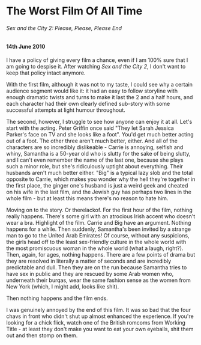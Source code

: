 # The Worst Film Of All Time

###### Sex and the City 2: Please, Please, Please End

#### 14th June 2010

I have a policy of giving every film a chance, even if I am 100% sure that I am going to despise it. After watching _Sex and the City 2_, I don't want to keep that policy intact anymore.

With the first film, although it was not to my taste, I could see why a certain audience segment would like it: it had an easy to follow storyline with enough dramatic twists and turns to make it last the 2 and a half hours, and each character had their own clearly defined sub-story with some successful attempts at light humour throughout.

The second, however, I struggle to see how anyone can enjoy it at all. Let's start with the acting. Peter Griffin once said "They let Sarah Jessica Parker's face on TV and she looks like a foot". You'd get much better acting out of a foot. The other three aren't much better, either. And all of the characters are so incredibly dislikeable - Carrie is annoying, selfish and whiny, Samantha is a 50-year old who is slutty for the sake of being slutty, and I can't even remember the name of the last one, because she plays such a minor role, but she's ridiculously uptight about everything. Their husbands aren't much better either. "Big" is a typical lazy slob and the total opposite to Carrie, which makes you wonder why the hell they're together in the first place, the ginger one's husband is just a weird geek and cheated on his wife in the last film, and the Jewish guy has perhaps two lines in the whole film - but at least this means there's no reason to hate him.

Moving on to the story. Or therelackof. For the first hour of the film, nothing really happens. There's some girl with an atrocious Irish accent who doesn't wear a bra. Highlight of the film. Carrie and Big have an argument. Nothing happens for a while. Then suddenly, Samantha's been invited by a strange man to go to the United Arab Emirates! Of course, without any suspicions, the girls head off to the least sex-friendly culture in the whole world with the most promiscuous woman in the whole world (what a laugh, right?). Then, again, for ages, nothing happens. There are a few points of drama but they are resolved in literally a matter of seconds and are incredibly predictable and dull. Then they are on the run because Samantha tries to have sex in public and they are rescued by some Arab women who, underneath their burqas, wear the same fashion sense as the women from New York (which, I might add, looks like shit).

Then nothing happens and the film ends.

I was genuinely annoyed by the end of this film. It was so bad that the four chavs in front who didn't shut up almost enhanced the experience. If you're looking for a chick flick, watch one of the British romcoms from Working Title - at least they don't make you want to eat your own eyeballs, shit them out and then stomp on them.
